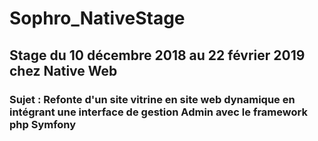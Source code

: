 # Sophro_NativeStage

## Stage du 10 décembre 2018 au 22 février 2019 chez Native Web

### Sujet : Refonte d'un site vitrine en site web dynamique en intégrant une interface de gestion Admin avec le framework php Symfony 
